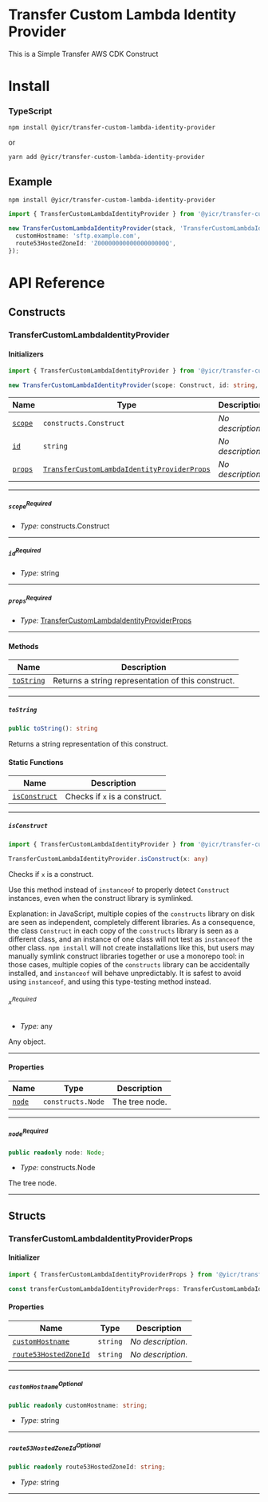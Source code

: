 # Transfer Custom Lambda Identity Provider

This is a Simple Transfer AWS CDK Construct

# Install

### TypeScript

```shell
npm install @yicr/transfer-custom-lambda-identity-provider
```
or
```shell
yarn add @yicr/transfer-custom-lambda-identity-provider
```

## Example

```shell
npm install @yicr/transfer-custom-lambda-identity-provider
```

```typescript
import { TransferCustomLambdaIdentityProvider } from '@yicr/transfer-custom-lambda-identity-provider';

new TransferCustomLambdaIdentityProvider(stack, 'TransferCustomLambdaIdentityProvider', {
  customHostname: 'sftp.example.com',
  route53HostedZoneId: 'Z0000000000000000000Q',
});

```

# API Reference <a name="API Reference" id="api-reference"></a>

## Constructs <a name="Constructs" id="Constructs"></a>

### TransferCustomLambdaIdentityProvider <a name="TransferCustomLambdaIdentityProvider" id="@yicr/transfer-custom-lambda-identity-provider.TransferCustomLambdaIdentityProvider"></a>

#### Initializers <a name="Initializers" id="@yicr/transfer-custom-lambda-identity-provider.TransferCustomLambdaIdentityProvider.Initializer"></a>

```typescript
import { TransferCustomLambdaIdentityProvider } from '@yicr/transfer-custom-lambda-identity-provider'

new TransferCustomLambdaIdentityProvider(scope: Construct, id: string, props: TransferCustomLambdaIdentityProviderProps)
```

| **Name** | **Type** | **Description** |
| --- | --- | --- |
| <code><a href="#@yicr/transfer-custom-lambda-identity-provider.TransferCustomLambdaIdentityProvider.Initializer.parameter.scope">scope</a></code> | <code>constructs.Construct</code> | *No description.* |
| <code><a href="#@yicr/transfer-custom-lambda-identity-provider.TransferCustomLambdaIdentityProvider.Initializer.parameter.id">id</a></code> | <code>string</code> | *No description.* |
| <code><a href="#@yicr/transfer-custom-lambda-identity-provider.TransferCustomLambdaIdentityProvider.Initializer.parameter.props">props</a></code> | <code><a href="#@yicr/transfer-custom-lambda-identity-provider.TransferCustomLambdaIdentityProviderProps">TransferCustomLambdaIdentityProviderProps</a></code> | *No description.* |

---

##### `scope`<sup>Required</sup> <a name="scope" id="@yicr/transfer-custom-lambda-identity-provider.TransferCustomLambdaIdentityProvider.Initializer.parameter.scope"></a>

- *Type:* constructs.Construct

---

##### `id`<sup>Required</sup> <a name="id" id="@yicr/transfer-custom-lambda-identity-provider.TransferCustomLambdaIdentityProvider.Initializer.parameter.id"></a>

- *Type:* string

---

##### `props`<sup>Required</sup> <a name="props" id="@yicr/transfer-custom-lambda-identity-provider.TransferCustomLambdaIdentityProvider.Initializer.parameter.props"></a>

- *Type:* <a href="#@yicr/transfer-custom-lambda-identity-provider.TransferCustomLambdaIdentityProviderProps">TransferCustomLambdaIdentityProviderProps</a>

---

#### Methods <a name="Methods" id="Methods"></a>

| **Name** | **Description** |
| --- | --- |
| <code><a href="#@yicr/transfer-custom-lambda-identity-provider.TransferCustomLambdaIdentityProvider.toString">toString</a></code> | Returns a string representation of this construct. |

---

##### `toString` <a name="toString" id="@yicr/transfer-custom-lambda-identity-provider.TransferCustomLambdaIdentityProvider.toString"></a>

```typescript
public toString(): string
```

Returns a string representation of this construct.

#### Static Functions <a name="Static Functions" id="Static Functions"></a>

| **Name** | **Description** |
| --- | --- |
| <code><a href="#@yicr/transfer-custom-lambda-identity-provider.TransferCustomLambdaIdentityProvider.isConstruct">isConstruct</a></code> | Checks if `x` is a construct. |

---

##### `isConstruct` <a name="isConstruct" id="@yicr/transfer-custom-lambda-identity-provider.TransferCustomLambdaIdentityProvider.isConstruct"></a>

```typescript
import { TransferCustomLambdaIdentityProvider } from '@yicr/transfer-custom-lambda-identity-provider'

TransferCustomLambdaIdentityProvider.isConstruct(x: any)
```

Checks if `x` is a construct.

Use this method instead of `instanceof` to properly detect `Construct`
instances, even when the construct library is symlinked.

Explanation: in JavaScript, multiple copies of the `constructs` library on
disk are seen as independent, completely different libraries. As a
consequence, the class `Construct` in each copy of the `constructs` library
is seen as a different class, and an instance of one class will not test as
`instanceof` the other class. `npm install` will not create installations
like this, but users may manually symlink construct libraries together or
use a monorepo tool: in those cases, multiple copies of the `constructs`
library can be accidentally installed, and `instanceof` will behave
unpredictably. It is safest to avoid using `instanceof`, and using
this type-testing method instead.

###### `x`<sup>Required</sup> <a name="x" id="@yicr/transfer-custom-lambda-identity-provider.TransferCustomLambdaIdentityProvider.isConstruct.parameter.x"></a>

- *Type:* any

Any object.

---

#### Properties <a name="Properties" id="Properties"></a>

| **Name** | **Type** | **Description** |
| --- | --- | --- |
| <code><a href="#@yicr/transfer-custom-lambda-identity-provider.TransferCustomLambdaIdentityProvider.property.node">node</a></code> | <code>constructs.Node</code> | The tree node. |

---

##### `node`<sup>Required</sup> <a name="node" id="@yicr/transfer-custom-lambda-identity-provider.TransferCustomLambdaIdentityProvider.property.node"></a>

```typescript
public readonly node: Node;
```

- *Type:* constructs.Node

The tree node.

---


## Structs <a name="Structs" id="Structs"></a>

### TransferCustomLambdaIdentityProviderProps <a name="TransferCustomLambdaIdentityProviderProps" id="@yicr/transfer-custom-lambda-identity-provider.TransferCustomLambdaIdentityProviderProps"></a>

#### Initializer <a name="Initializer" id="@yicr/transfer-custom-lambda-identity-provider.TransferCustomLambdaIdentityProviderProps.Initializer"></a>

```typescript
import { TransferCustomLambdaIdentityProviderProps } from '@yicr/transfer-custom-lambda-identity-provider'

const transferCustomLambdaIdentityProviderProps: TransferCustomLambdaIdentityProviderProps = { ... }
```

#### Properties <a name="Properties" id="Properties"></a>

| **Name** | **Type** | **Description** |
| --- | --- | --- |
| <code><a href="#@yicr/transfer-custom-lambda-identity-provider.TransferCustomLambdaIdentityProviderProps.property.customHostname">customHostname</a></code> | <code>string</code> | *No description.* |
| <code><a href="#@yicr/transfer-custom-lambda-identity-provider.TransferCustomLambdaIdentityProviderProps.property.route53HostedZoneId">route53HostedZoneId</a></code> | <code>string</code> | *No description.* |

---

##### `customHostname`<sup>Optional</sup> <a name="customHostname" id="@yicr/transfer-custom-lambda-identity-provider.TransferCustomLambdaIdentityProviderProps.property.customHostname"></a>

```typescript
public readonly customHostname: string;
```

- *Type:* string

---

##### `route53HostedZoneId`<sup>Optional</sup> <a name="route53HostedZoneId" id="@yicr/transfer-custom-lambda-identity-provider.TransferCustomLambdaIdentityProviderProps.property.route53HostedZoneId"></a>

```typescript
public readonly route53HostedZoneId: string;
```

- *Type:* string

---



